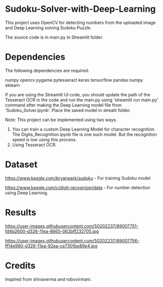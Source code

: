 # Sudoku-Solver-with-Deep-Learning
This project uses OpenCV for detecting numbers from the uploaded image and Deep Learning solving Sudoku Puzzle.

The source code is in main.py in Streamlit folder.

# Dependencies
The following dependencies are required:

numpy
opencv
pygame
pytesseract
keras
tensorflow
pandas
numpy
sklearn

If you are using the Streamlit UI code, you should update the path of the Tesseract OCR in the code and run the main.py using 'streamlit run main.py' command after making the Deep Learning model file from 'Sudoku_Solver.ipynb'. Place the saved model in strealit folder.

Note:
This project can be implemented using two ways. 
1. You can train a custom Deep Learning Model for character recognition. The Digits_Recognition.ipynb file is one such model. But the recognition speed is low using this process. 
2. Using Tesseract OCR.

# Dataset
https://www.kaggle.com/bryanpark/sudoku  - For training Sudoku model

https://www.kaggle.com/c/digit-recognizer/data  -  For number detection using Deep Learning.

# Results

https://user-images.githubusercontent.com/50202237/89007751-fd4b2600-d326-11ea-8665-062bff232705.jpg


https://user-images.githubusercontent.com/50202237/89007756-ff14e980-d326-11ea-92ea-ce7301be89e4.jpg

# Credits
Inspired from shivaverma and robovirmani.
